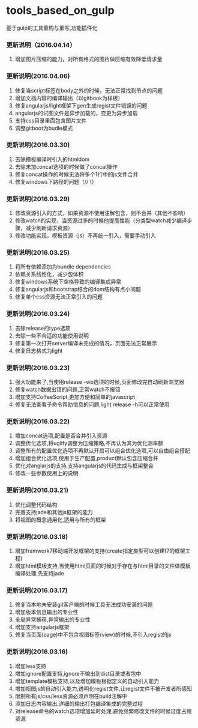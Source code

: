 # tools_based_on_gulp
基于gulp的工具重构与重写,功能插件化

### 更新说明（2016.04.14）
1. 增加图片压缩的能力，对所有格式的图片做压缩有效降低请求量

### 更新说明(2016.04.06)
1. 修复当script标签在body之外的时候，无法正常找到节点的问题
2. 增加文档内容的编译输出（以gitbook为样板）
3. 修复angularjs/light框架下gen生成regist文件错误的问题
4. angularjs的试图文件是异步加载的，变更为异步加载
5. 支持css目录里面包含图片文件
6. 调整gitboot为budle模式

### 更新说明(2016.03.30)
1. 去除模板编译时引入的htmldom
2. 去除未加concat选项的时候做了concat操作
3. 修复concat操作的时候无法将多个1行中的js文件合并
4. 修复windows下路径的问题（// \）

### 更新说明(2016.03.29)
1. 修改资源引入的方式，如果资源不使用注解包含，则不合并（其他不影响）
2. 修改watch的实现，当资源过多的时候他提高性能（分类型watch减少编译步骤，减少刷新请求资源）
3. 修改功能实现，模板资源（js）不再统一引入，需要手动引入

### 更新说明(2016.03.25)
1. 将所有依赖添加为bundle dependencies
2. 依赖关系线性化，减少包体积
3. 修复windows系统下空格导致的编译集成异常
4. 修复angularjs和bootstrap结合的dom结构有点小问题
5. 修复单个css资源无法正常引入的问题

### 更新说明(2016.03.24)

1. 去除release的type选项
2. 去除一些不合适的功能使用说明
3. 修复第一次打开server编译未完成的情况，页面无法正常展示
4. 修复日志格式为light

### 更新说明(2016.03.23)

1. 强大功能来了,当使用release -wb选项的时候,页面修改完自动刷新浏览器
2. 修复watch数据出错的问题,正常watch不报错
3. 增加支持CoffeeScript,更加方便和简单的javascript
4. 修复无法查看子命令帮助信息的问题,light release -h可以正常使用

### 更新说明(2016.03.22)

1. 增加concat选项,配置是否合并引入资源
2. 调整优化选项,将uglify调整为压缩策略,不再认为其为优化测率额
3. 调整所有的配置优化选项不再默认开启可以组合优化选项,可以自由组合搭配
4. 增加组合优化选项,使用于生产配置,product默认包含压缩合并
5. 优化对anglarjs的支持,支持angularjs的代码生成与框架整合
5. 修改一些参数使用上的说明

### 更新说明(2016.03.21)

1. 优化调整代码结构
2. 完善支持jade和其他js框架的能力
3. 将视图的概念通用化,适用与所有的框架

### 更新说明(2016.03.18)

1. 增加framwork7移动端开发框架的支持(create指定类型可以创建f7的框架工程)
2. 增加html模板支持,当使用html页面的时候对于存在与html目录的文件做模板编译处理,先支持jade

### 更新说明(2016.03.17)

1. 修复当本地未安装git客户端的时候工具无法成功安装的问题
2. 增加版本信息输出的专业性
3. 全局异常捕获,异常输出的专业性
4. 增加支持angularjs框架
5. 修复当页面(page)中不包含视图标签(view)的时候,不引入regist的js

### 更新说明(2016.03.16)

1. 增加less支持
2. 增加ignore配置支持,ignore不输出到dist目录或者包中
3. 增加template模板支持,以及增加模板根据定义的自动引入能力
4. 增加视图js的自动引入能力,透明化regist文件,让regist文件不被开发者所感知
5. 限制所有js/css/less资源必须声明在build注解中
6. 添加日志内容输出,详细的输出打包编译集成的完整过程
7. 对release命令的watch选项增加延时处理,避免频繁修改文件的时候过度占用资源
